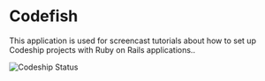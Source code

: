 Codefish
======================

This application is used for screencast tutorials about how to set up Codeship projects with Ruby on Rails applications..

![Codeship Status](https://codeship.com/projects/6e0a1d80-8877-0132-3cf0-1aad4ff98885/status?branch=master)
